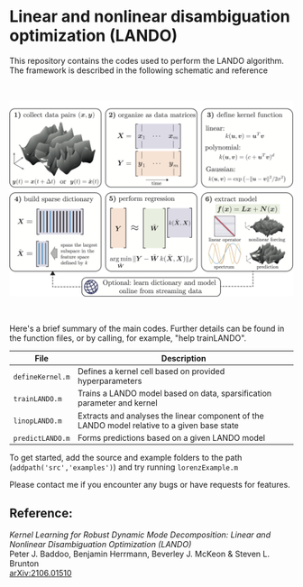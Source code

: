 # Linear and nonlinear disambiguation optimization (LANDO)
This repository contains the codes used to perform the LANDO algorithm.
The framework is described in the following schematic and reference

<br/>
<p align="center"> 
<img src="images/schematic.png?raw=true" width="700px">
</p>
<br/>

Here's a brief summary of the main codes. Further details can be found in the function files, or by calling, for example, "help trainLANDO".

File | Description
------------ | -------------
```defineKernel.m``` | Defines a kernel cell based on provided hyperparameters
```trainLANDO.m``` | Trains a LANDO model based on data, sparsification parameter and kernel
```linopLANDO.m```| Extracts and analyses the linear component of the LANDO model relative to a given base state
```predictLANDO.m``` | Forms predictions based on a given LANDO model


To get started, add the source and example folders to the path (```addpath('src','examples')```) and  try running ```lorenzExample.m```

Please contact me if you encounter any bugs or have requests for features.

## Reference:
_Kernel Learning for Robust Dynamic Mode Decomposition: Linear and Nonlinear Disambiguation Optimization (LANDO)_  
Peter J. Baddoo, Benjamin Herrmann, Beverley J. McKeon & Steven L. Brunton  
[arXiv:2106.01510](https://arxiv.org/abs/2106.01510)
